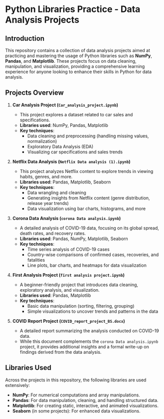 # Python Libraries Practice - Data Analysis Projects

## Introduction
This repository contains a collection of data analysis projects aimed at practicing and mastering the usage of Python libraries such as **NumPy**, **Pandas**, and **Matplotlib**. These projects focus on data cleaning, manipulation, and visualization, providing a comprehensive learning experience for anyone looking to enhance their skills in Python for data analysis.

## Projects Overview

1. **Car Analysis Project (`Car_analysis_project.ipynb`)**
   - This project explores a dataset related to car sales and specifications.
   - **Libraries used**: NumPy, Pandas, Matplotlib
   - **Key techniques**:
     - Data cleaning and preprocessing (handling missing values, normalization)
     - Exploratory Data Analysis (EDA)
     - Visualizing car specifications and sales trends

2. **Netflix Data Analysis (`Netflix Data analysis (1).ipynb`)**
   - This project analyzes Netflix content to explore trends in viewing habits, genres, and more.
   - **Libraries used**: Pandas, Matplotlib, Seaborn
   - **Key techniques**:
     - Data wrangling and cleaning
     - Generating insights from Netflix content (genre distribution, release year trends)
     - Data visualization using bar charts, histograms, and more

3. **Corona Data Analysis (`corona Data analysis.ipynb`)**
   - A detailed analysis of COVID-19 data, focusing on its global spread, death rates, and recovery rates.
   - **Libraries used**: Pandas, NumPy, Matplotlib, Seaborn
   - **Key techniques**:
     - Time series analysis of COVID-19 cases
     - Country-wise comparisons of confirmed cases, recoveries, and fatalities
     - Line plots, bar charts, and heatmaps for data visualization

4. **First Analysis Project (`first analysis project.ipynb`)**
   - A beginner-friendly project that introduces data cleaning, exploratory analysis, and visualization.
   - **Libraries used**: Pandas, Matplotlib
   - **Key techniques**:
     - Basic data manipulation (sorting, filtering, grouping)
     - Simple visualizations to uncover trends and patterns in the data

5. **COVID Report Project (`COVID_report_project_BS.docx`)**
   - A detailed report summarizing the analysis conducted on COVID-19 data.
   - While this document complements the `corona Data analysis.ipynb` project, it provides additional insights and a formal write-up on findings derived from the data analysis.

## Libraries Used
Across the projects in this repository, the following libraries are used extensively:
- **NumPy**: For numerical computations and array manipulations.
- **Pandas**: For data manipulation, cleaning, and handling structured data.
- **Matplotlib**: For creating static, interactive, and animated visualizations.
- **Seaborn** (in some projects): For enhanced data visualizations.


